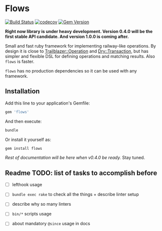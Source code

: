 # Flows

[![Build Status](https://github.com/ffloyd/flows/workflows/Build/badge.svg)](https://github.com/ffloyd/flows/actions)
[![codecov](https://codecov.io/gh/ffloyd/flows/branch/master/graph/badge.svg)](https://codecov.io/gh/ffloyd/flows)
[![Gem Version](https://badge.fury.io/rb/flows.svg)](https://badge.fury.io/rb/flows)

**Right now library is under heavy development. Version 0.4.0 will be the first stable API candidate. And version 1.0.0 is coming after.**

Small and fast ruby framework for implementing railway-like operations.
By design it is close to [Trailblazer::Operation](http://trailblazer.to/gems/operation/2.0/) and [Dry::Transaction](https://dry-rb.org/gems/dry-transaction/),
but has simpler and flexible DSL for defining operations and matching results. Also `flows` is faster.

`flows` has no production dependencies so it can be used with any framework.

## Installation

Add this line to your application's Gemfile:

```ruby
gem 'flows'
```

And then execute:

```sh
bundle
```

Or install it yourself as:

```sh
gem install flows
```

_Rest of documentation will be here when v0.4.0 be ready._ Stay tuned.

## Readme TODO: list of tasks to accomplish before

* [ ] lefthook usage
* [ ] `bundle exec rake` to check all the things + describe linter setup
* [ ] describe why so many linters
* [ ] `bin/*` scripts usage
* [ ] about mandatory `@since` usage in docs

